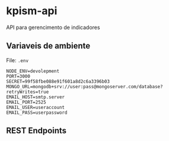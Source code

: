 # kpism-api
API para gerencimento de indicadores

## Variaveis de ambiente

File: `.env`

```
NODE_ENV=devolepment
PORT=3000
SECRET=99f58fbe088e91f601a8d2c6a3396b03
MONGO_URL=mongodb+srv://user:pass@mongoserver.com/database?retryWrites=true
EMAIL_HOST=smtp.server
EMAIL_PORT=2525
EMAIL_USER=useraccount
EMAIL_PASS=userpassword
```

## REST Endpoints

